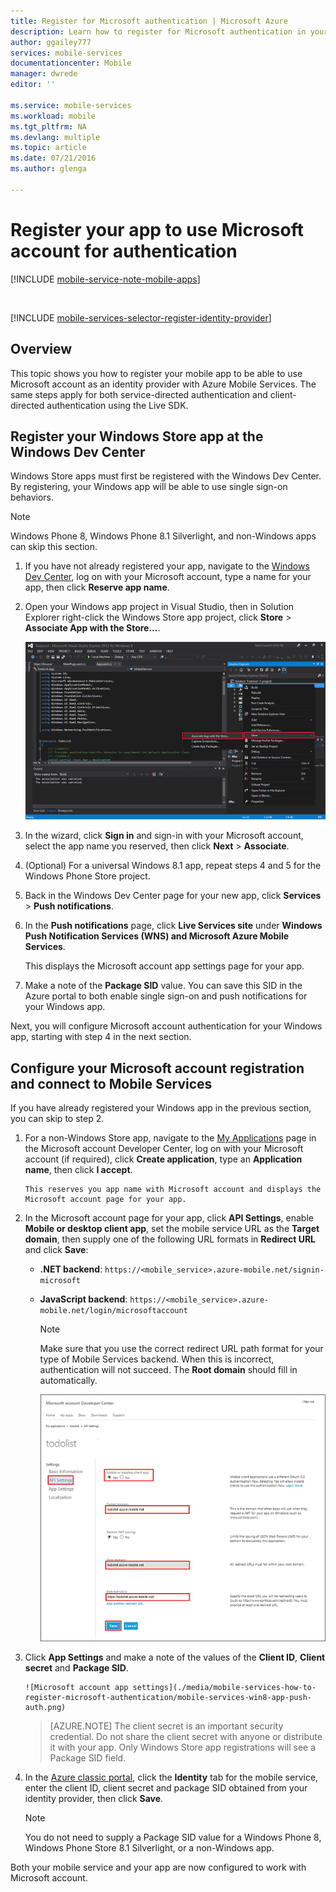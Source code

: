 ```yaml
---
title: Register for Microsoft authentication | Microsoft Azure
description: Learn how to register for Microsoft authentication in your Azure Mobile Services application.
author: ggailey777
services: mobile-services
documentationcenter: Mobile
manager: dwrede
editor: ''

ms.service: mobile-services
ms.workload: mobile
ms.tgt_pltfrm: NA
ms.devlang: multiple
ms.topic: article
ms.date: 07/21/2016
ms.author: glenga

---
```

# Register your app to use Microsoft account for authentication
[!INCLUDE [mobile-service-note-mobile-apps](../../includes/mobile-services-note-mobile-apps.md)]

&nbsp;

[!INCLUDE [mobile-services-selector-register-identity-provider](../../includes/mobile-services-selector-register-identity-provider.md)]

## Overview
This topic shows you how to register your mobile app to be able to use Microsoft account as an identity provider with Azure Mobile Services. The same steps apply for both service-directed authentication and client-directed authentication using the Live SDK.

## Register your Windows Store app at the Windows Dev Center
Windows Store apps must first be registered with the Windows Dev Center. By registering, your Windows app will be able to use single sign-on behaviors.

> [!NOTE]
> Windows Phone 8, Windows Phone 8.1 Silverlight, and non-Windows apps can skip this section.
> 
> 

1. If you have not already registered your app, navigate to the [Windows Dev Center](https://dev.windows.com/dashboard/Application/New), log on with your Microsoft account, type a name for your app, then click **Reserve app name**.
2. Open your Windows app project in Visual Studio, then in Solution Explorer right-click the Windows Store app project, click **Store** > **Associate App with the Store...**.
   
      ![](./media/mobile-services-how-to-register-microsoft-authentication/mobile-services-store-association.png)
3. In the wizard, click **Sign in** and sign-in with your Microsoft account, select the app name you reserved, then click **Next** > **Associate**.
4. (Optional) For a universal Windows 8.1 app, repeat steps 4 and 5 for the Windows Phone Store project.
5. Back in the Windows Dev Center page for your new app, click **Services** > **Push notifications**.
6. In the **Push notifications** page, click **Live Services site** under **Windows Push Notification Services (WNS) and Microsoft Azure Mobile Services**.
   
    This displays the Microsoft account app settings page for your app. 
7. Make a note of the **Package SID** value. You can save this SID in the Azure portal to both enable single sign-on and push notifications for your Windows app.

Next, you will configure Microsoft account authentication for your Windows app, starting with step 4 in the next section.

## Configure your Microsoft account registration and connect to Mobile Services
If you have already registered your Windows app in the previous section, you can skip to step 2. 

1. For a non-Windows Store app, navigate to the [My Applications](http://go.microsoft.com/fwlink/p/?LinkId=262039) page in the Microsoft account Developer Center, log on with your Microsoft account (if required), click **Create application**, type an **Application name**, then click **I accept**.
   
       This reserves you app name with Microsoft account and displays the Microsoft account page for your app.
2. In the Microsoft account page for your app, click **API Settings**, enable **Mobile or desktop client app**, set the mobile service URL as the **Target domain**, then supply one of the following URL formats in **Redirect URL** and click **Save**:
   
   * **.NET backend**: `https://<mobile_service>.azure-mobile.net/signin-microsoft`
   * **JavaScript backend**: `https://<mobile_service>.azure-mobile.net/login/microsoftaccount`
     
     > [!NOTE]
     > Make sure that you use the correct redirect URL path format for your type of Mobile Services backend. When this is incorrect, authentication will not succeed. The **Root domain** should fill in automatically.
     > &nbsp;
     > 
     > 
     
     ![Microsoft account API settings](./media/mobile-services-how-to-register-microsoft-authentication/mobile-services-win8-app-push-auth-2.png)
3. Click **App Settings** and make a note of the values of the **Client ID**, **Client secret** and **Package SID**.
   
       ![Microsoft account app settings](./media/mobile-services-how-to-register-microsoft-authentication/mobile-services-win8-app-push-auth.png)

    > [AZURE.NOTE] The client secret is an important security credential. Do not share the client secret with anyone or distribute it with your app. Only Windows Store app registrations will see a Package SID field.

1. In the [Azure classic portal], click the **Identity** tab for the mobile service, enter the client ID, client secret and package SID obtained from your identity provider, then click **Save**.
   
   > [!NOTE]
   > You do not need to supply a Package SID value for a Windows Phone 8, Windows Phone Store 8.1 Silverlight, or a non-Windows app.
   > 
   > 

Both your mobile service and your app are now configured to work with Microsoft account.

<!-- Anchors. -->

<!-- Images. -->

<!-- URLs. -->

[Submit an app page]: http://go.microsoft.com/fwlink/p/?LinkID=266582
[My Applications]: http://go.microsoft.com/fwlink/p/?LinkId=262039

[Azure classic portal]: https://manage.windowsazure.com/
